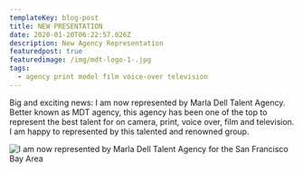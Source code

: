 ```yaml
---
templateKey: blog-post
title: NEW PRESENTATION
date: 2020-01-20T06:22:57.026Z
description: New Agency Representation
featuredpost: true
featuredimage: /img/mdt-logo-1-.jpg
tags:
  - agency print model film voice-over television
---
```

Big and exciting news: I am now represented by Marla Dell Talent Agency. Better known as MDT agency, this agency has been one of the top to represent the best talent for on camera, print, voice over, film and television. I am happy to represented by this talented and renowned group.



![I am now represented by Marla Dell Talent Agency for the San Francisco Bay Area](/img/mdt-logo-1-.jpg)
